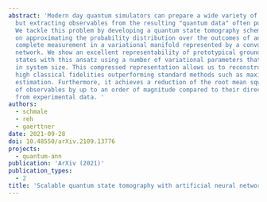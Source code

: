```yaml
---
abstract: 'Modern day quantum simulators can prepare a wide variety of quantum states
  but extracting observables from the resulting "quantum data" often poses a challenge.
  We tackle this problem by developing a quantum state tomography scheme which relies
  on approximating the probability distribution over the outcomes of an informationally
  complete measurement in a variational manifold represented by a convolutional neural
  network. We show an excellent representability of prototypical ground- and steady
  states with this ansatz using a number of variational parameters that scales polynomially
  in system size. This compressed representation allows us to reconstruct states with
  high classical fidelities outperforming standard methods such as maximum likelihood
  estimation. Furthermore, it achieves a reduction of the root mean square errors
  of observables by up to an order of magnitude compared to their direct estimation
  from experimental data. '
authors:
  - schmale
  - reh
  - gaerttner
date: 2021-09-28
doi: 10.48550/arXiv.2109.13776
projects:
  - quantum-ann
publication: 'ArXiv (2021)'
publication_types:
  - 2
title: 'Scalable quantum state tomography with artificial neural networks'
---
```

